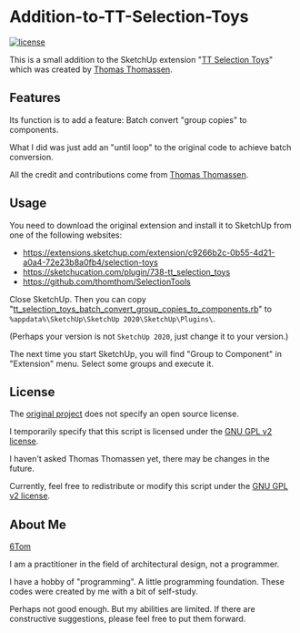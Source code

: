 # Addition-to-TT-Selection-Toys

[![license](https://img.shields.io/github/license/6Tom/Addition-to-TT-Selection-Toys?color=blue)](./LICENSE)

This is a small addition to the SketchUp extension "[TT Selection Toys](https://github.com/thomthom/SelectionTools)" which was created by [Thomas Thomassen](https://github.com/thomthom).

## Features

Its function is to add a feature: Batch convert "group copies" to components.

What I did was just add an "until loop" to the original code to achieve batch conversion.

All the credit and contributions come from [Thomas Thomassen](https://github.com/thomthom).

## Usage

You need to download the original extension and install it to SketchUp from one of the following websites:
- https://extensions.sketchup.com/extension/c9266b2c-0b55-4d21-a0a4-72e23b8a0fb4/selection-toys
- https://sketchucation.com/plugin/738-tt_selection_toys
- https://github.com/thomthom/SelectionTools

Close SketchUp. Then you can copy "[tt_selection_toys_batch_convert_group_copies_to_components.rb](./tt_selection_toys_batch_convert_group_copies_to_components.rb)" to `%appdata%\SketchUp\SketchUp 2020\SketchUp\Plugins\`.

(Perhaps your version is not `SketchUp 2020`, just change it to your version.)

The next time you start SketchUp, you will find "Group to Component" in "Extension" menu. Select some groups and execute it.

## License

The [original project](https://github.com/thomthom/SelectionTools) does not specify an open source license.

I temporarily specify that this script is licensed under the [GNU GPL v2 license](./LICENSE).

I haven't asked Thomas Thomassen yet, there may be changes in the future.

Currently, feel free to redistribute or modify this script under the [GNU GPL v2 license](./LICENSE).

## About Me

[6Tom](https://github.com/6Tom)

I am a practitioner in the field of architectural design, not a programmer. 

I have a hobby of "programming". A little programming foundation. These codes were created by me with a bit of self-study.

Perhaps not good enough. But my abilities are limited. If there are constructive suggestions, please feel free to put them forward.
